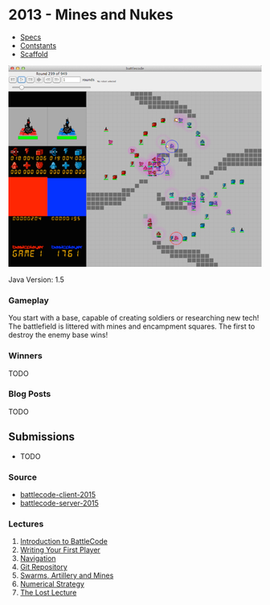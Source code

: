 # 2013 - Mines and Nukes

* [Specs](https://github.com/bovard/battlecode-server-2014/blob/325ac6f5a9b3333f439ed3d30aec33209746e982/specs.md)
* [Contstants](https://github.com/bovard/battlecode-server-2014/blob/325ac6f5a9b3333f439ed3d30aec33209746e982/src/main/battlecode/common/GameConstants.java)
* [Scaffold](https://github.com/bovard/bcode2013-scaffold)



![gameplay](./game2013.png)

Java Version: 1.5

### Gameplay
You start with a base, capable of creating soldiers or researching new tech! The battlefield is littered with mines and encampment squares. The first to destroy the enemy base wins!

### Winners
TODO

### Blog Posts

TODO

## Submissions
* TODO

### Source

* [battlecode-client-2015](https://github.com/bovard/battlecode-client-2015)
* [battlecode-server-2015](https://github.com/bovard/battlecode-server-2015)


### Lectures

1. [Introduction to BattleCode](https://www.youtube.com/watch?v=BLExWo9Empk)
2. [Writing Your First Player](https://www.youtube.com/watch?v=Fl6fKzon8LI)
3. [Navigation](https://www.youtube.com/watch?v=PA3bcu83j38)
5. [Git Repository](https://www.youtube.com/watch?v=g2NoQCEgsCM)
6. [Swarms, Artillery and Mines](https://www.youtube.com/watch?v=dEXo0QyA-Rs)
7. [Numerical Strategy](https://www.youtube.com/watch?v=tbsYFzmk_24)
8. [The Lost Lecture](https://www.youtube.com/watch?v=pISCwkvKMZ0)